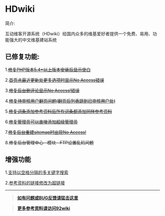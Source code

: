 HDwiki
===================================

简介:

互动维客开源系统（HDwiki）给国内众多的维基爱好者提供一个免费、易用、功能强大的中文维基建站系统

####
已修复功能:
------
1.~~<a href="http://www.92wiki.com/hdwiki/doc-view-246.html" target="_blank">修复PHP版本5.4+以上版本安装后显示空白</a>~~

2.~~[首页点最近更新处更多选项时显示No Aceess错误](http://www.92wiki.com/hdwiki/doc-view-504.html)~~

3.~~[修复后台删评论显示No Aceess!错误](http://www.92wiki.com/hdwiki/doc-view-76.html)~~

4.~~[修复待审核用户翻页问题(翻页后列表跳到已审核用户处)](http://www.92wiki.com/hdwiki/doc-view-178.html)~~

5.~~[修复词条添加参考资料后所有词条都添加同样参考资料](http://www.92wiki.com/hdwiki/doc-view-485.html)~~

6.~~[修复管理员可以直接添加超级管理员](http://www.92wiki.com/hdwiki/doc-view-495.html)~~

7.~~[修复后台重建sitemap时出现No Aceess!](http://www.92wiki.com/hdwiki/doc-view-492.html)~~

8.~~修复后台管理中心--模块--FTP设置乱码问题~~

####
增强功能
------

1.[支持以空格分隔的多关键字搜索](http://www.92wiki.com/hdwiki/doc-view-242.html)

2.[参考资料的链接修改为超链接](http://www.92wiki.com/hdwiki/doc-view-198.html)

------
>**[如有问题或BUG反馈请猛击这里](https://github.com/zjhxmjl/hdwiki/issues)**

>**[更多参考资料请访问92wiki](http://www.92wiki.com/hdwiki/category-view-20.html)**